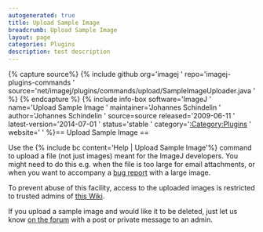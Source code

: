 ```yaml
---
autogenerated: true
title: Upload Sample Image
breadcrumb: Upload Sample Image
layout: page
categories: Plugins
description: test description
---
```



{% capture source%}
{% include github org='imagej ' repo='imagej-plugins-commands ' source='net/imagej/plugins/commands/upload/SampleImageUploader.java ' %}
{% endcapture %}
{% include info-box software='ImageJ ' name='Upload Sample Image ' maintainer='Johannes Schindelin ' author='Johannes Schindelin ' source=source released='2009-06-11 ' latest-version='2014-07-01 ' status='stable ' category='[:Category:Plugins](_Category_Plugins ) ' website=' ' %}== Upload Sample Image ==

Use the {% include bc content='Help | Upload Sample Image'%} command to upload a file (not just images) meant for the ImageJ developers. You might need to do this e.g. when the file is too large for email attachments, or when you want to accompany a [bug report](Report_a_Bug ) with a large image.

To prevent abuse of this facility, access to the uploaded images is restricted to trusted admins of [this Wiki](Special_Incoming ).

If you upload a sample image and would like it to be deleted, just let us know [on the forum](http://forum.imagej.net/) with a post or private message to an admin.


